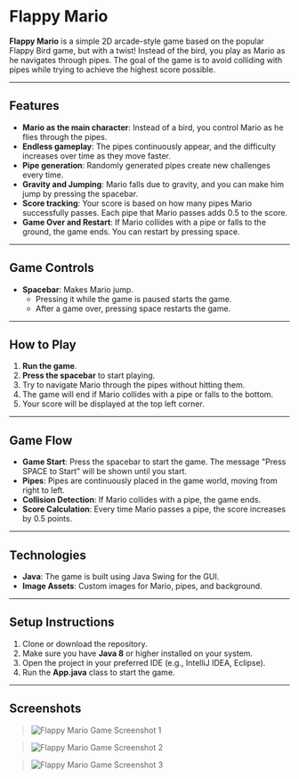 # Flappy Mario

**Flappy Mario** is a simple 2D arcade-style game based on the popular Flappy Bird game, but with a twist! Instead of the bird, you play as Mario as he navigates through pipes. The goal of the game is to avoid colliding with pipes while trying to achieve the highest score possible.

---

## Features

- **Mario as the main character**: Instead of a bird, you control Mario as he flies through the pipes.
- **Endless gameplay**: The pipes continuously appear, and the difficulty increases over time as they move faster.
- **Pipe generation**: Randomly generated pipes create new challenges every time.
- **Gravity and Jumping**: Mario falls due to gravity, and you can make him jump by pressing the spacebar.
- **Score tracking**: Your score is based on how many pipes Mario successfully passes. Each pipe that Mario passes adds 0.5 to the score.
- **Game Over and Restart**: If Mario collides with a pipe or falls to the ground, the game ends. You can restart by pressing space.

---

## Game Controls

- **Spacebar**: Makes Mario jump.
    - Pressing it while the game is paused starts the game.
    - After a game over, pressing space restarts the game.

---

## How to Play

1. **Run the game**.
2. **Press the spacebar** to start playing.
3. Try to navigate Mario through the pipes without hitting them.
4. The game will end if Mario collides with a pipe or falls to the bottom.
5. Your score will be displayed at the top left corner.

---

## Game Flow

- **Game Start**: Press the spacebar to start the game. The message "Press SPACE to Start" will be shown until you start.
- **Pipes**: Pipes are continuously placed in the game world, moving from right to left.
- **Collision Detection**: If Mario collides with a pipe, the game ends.
- **Score Calculation**: Every time Mario passes a pipe, the score increases by 0.5 points.

---

## Technologies

- **Java**: The game is built using Java Swing for the GUI.
- **Image Assets**: Custom images for Mario, pipes, and background.

---

## Setup Instructions

1. Clone or download the repository.
2. Make sure you have **Java 8** or higher installed on your system.
3. Open the project in your preferred IDE (e.g., IntelliJ IDEA, Eclipse).
4. Run the **App.java** class to start the game.

---

## Screenshots

> ![Flappy Mario Game Screenshot 1](https://github.com/user-attachments/assets/5ae1e307-6f53-4dca-a029-ccc37fd11d6c)

> ![Flappy Mario Game Screenshot 2](https://github.com/user-attachments/assets/8c3bcbdd-fe2b-474e-9345-07ef22578e43)

> ![Flappy Mario Game Screenshot 3](https://github.com/user-attachments/assets/81a978c3-aefc-4057-a5bb-3d2c25760c54)

